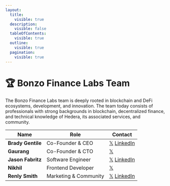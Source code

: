 ```yaml
---
layout:
  title:
    visible: true
  description:
    visible: false
  tableOfContents:
    visible: true
  outline:
    visible: true
  pagination:
    visible: true
---
```


# 🏆 Bonzo Finance Labs Team

The Bonzo Finance Labs team is deeply rooted in blockchain and DeFi ecosystems, development, and innovation. The team today consists of professionals with strong backgrounds in blockchain, decentralized finance, and technical knowledge of Hedera, its associated services, and community.

| Name              | Role                  | Contact                                                                                            |
| ----------------- | --------------------- | -------------------------------------------------------------------------------------------------- |
| **Brady Gentile** | Co-Founder & CEO      | [𝕏](https://www.x.com/bmgentile) [LinkedIn](https://www.linkedin.com/in/bradygentile)             |
| **Gaurang**       | Co-Founder & CTO      | [𝕏](https://x.com/gaurangtorvekar)                                                                |
| **Jason Fabritz** | Software Engineer     | [𝕏](https://x.com/bugbytesinc) [LinkedIn](https://www.linkedin.com/in/bugbytes/)                  |
| **Nikhil**        | Frontend Developer    | [𝕏](https://twitter.com/NikhilBAsrani)                                                            |
| **Renly Smith**   | Marketing & Community | [𝕏](https://twitter.com/r3n\_\_ly) [LinkedIn](https://www.linkedin.com/in/renly-smith-883223278/) |
